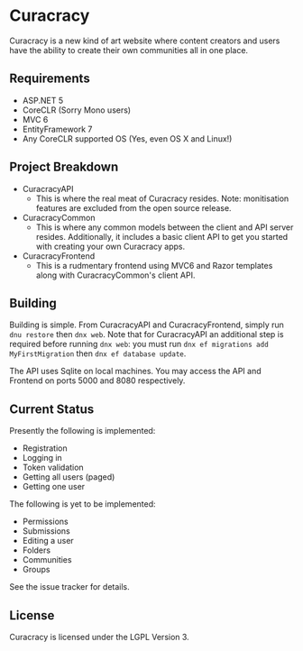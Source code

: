 # Curacracy

Curacracy is a new kind of art website where content creators and users have the ability to create their own communities all in one place.

## Requirements

* ASP.NET 5
* CoreCLR (Sorry Mono users)
* MVC 6
* EntityFramework 7
* Any CoreCLR supported OS (Yes, even OS X and Linux!)

## Project Breakdown

* CuracracyAPI
  * This is where the real meat of Curacracy resides.  Note: monitisation features are excluded from the open source release.
* CuracracyCommon
  * This is where any common models between the client and API server resides.  Additionally, it includes a basic client API to get you started with creating your own Curacracy apps.
* CuracracyFrontend
  * This is a rudmentary frontend using MVC6 and Razor templates along with CuracracyCommon's client API.

## Building

Building is simple.  From CuracracyAPI and CuracracyFrontend, simply run `dnu restore` then `dnx web`.  Note that for CuracracyAPI an additional step is required before running `dnx web`: you must run `dnx ef migrations add MyFirstMigration` then `dnx ef database update`.

The API uses Sqlite on local machines.  You may access the API and Frontend on ports 5000 and 8080 respectively.

## Current Status

Presently the following is implemented:

* Registration
* Logging in
* Token validation
* Getting all users (paged)
* Getting one user
 
The following is yet to be implemented:

* Permissions
* Submissions
* Editing a user
* Folders
* Communities
* Groups

See the issue tracker for details.


## License

Curacracy is licensed under the LGPL Version 3.
